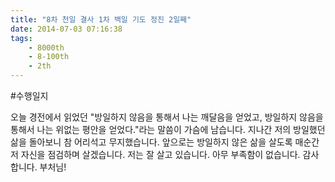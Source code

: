 ```yaml
---
title: "8차 천일 결사 1차 백일 기도 정진 2일째"
date: 2014-07-03 07:16:38
tags:
    - 8000th
    - 8-100th
    - 2th
---
```


#수행일지

오늘 경전에서 읽었던 "방일하지 않음을 통해서 나는 깨달음을 얻었고, 방일하지 않음을 통해서 나는 위없는 평안을 얻었다."라는 말씀이 가슴에 남습니다. 지나간 저의 방일했던 삶을 돌아보니 참 어리석고 무지했습니다. 앞으로는 방일하지 않은 삶을 살도록 매순간 저 자신을 점검하며 살겠습니다. 저는 잘 살고 있습니다. 아무 부족함이 없습니다. 감사합니다. 부처님!

